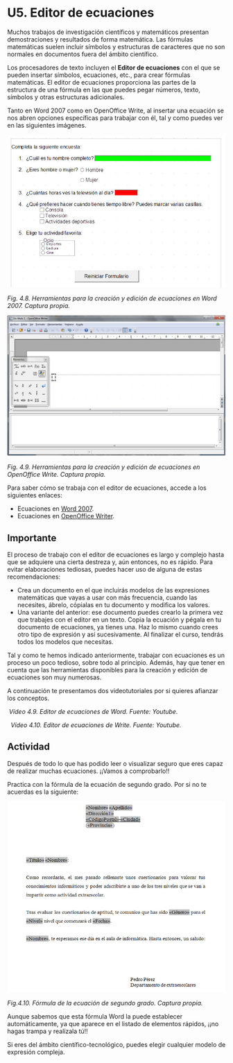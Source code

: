 # U5. Editor de ecuaciones

Muchos trabajos de investigación científicos y matemáticos presentan demostraciones y resultados de forma matemática. Las fórmulas matemáticas suelen incluir símbolos y estructuras de caracteres que no son normales en documentos fuera del ámbito científico.  
  
Los procesadores de texto incluyen el **Editor de ecuaciones** con el que se pueden insertar símbolos, ecuaciones, etc., para crear fórmulas matemáticas. El editor de ecuaciones proporciona las partes de la estructura de una fórmula en las que puedes pegar números, texto, símbolos y otras estructuras adicionales.

Tanto en Word 2007 como en OpenOffice Write, al insertar una ecuación se nos abren opciones específicas para trabajar con él, tal y como puedes ver en las siguientes imágenes.


![](img/Imagen_08.jpg)


_Fig. 4.8. Herramientas para la creación y edición de ecuaciones en Word 2007. Captura propia._


![](img/Imagen_09.jpg)


_Fig. 4.9. Herramientas para la creación y edición de ecuaciones en OpenOffice Write. Captura propia._

Para saber cómo se trabaja con el editor de ecuaciones, accede a los siguientes enlaces:

*   Ecuaciones en [Word 2007](http://office.microsoft.com/es-es/word-help/escribir-insertar-o-cambiar-una-ecuacion-HA001230361.aspx?CTT=5&origin=HA001230366 "Editor de ecuaciones de Word").
*   Ecuaciones en [OpenOffice Writer](http://wiki.open-office.es/Math "Editor de ecuaciones de Write").

## Importante

El proceso de trabajo con el editor de ecuaciones es largo y complejo hasta que se adquiere una cierta destreza y, aún entonces, no es rápido. Para evitar elaboraciones tediosas, puedes hacer uso de alguna de estas recomendaciones:

*   Crea un documento en el que incluirás modelos de las expresiones matemáticas que vayas a usar con más frecuencia, cuando las necesites, ábrelo, cópialas en tu documento y modifica los valores.
*   Una variante del anterior: ese documento puedes crearlo la primera vez que trabajes con el editor en un texto. Copia la ecuación y pégala en tu documento de ecuaciones, ya tienes una. Haz lo mismo cuando crees otro tipo de expresión y así sucesivamente. Al finalizar el curso, tendrás todos los modelos que necesitas.

Tal y como te hemos indicado anteriormente, trabajar con ecuaciones es un proceso un poco tedioso, sobre todo al principio. Además, hay que tener en cuenta que las herramientas disponibles para la creación y edición de ecuaciones son muy numerosas.

A continuación te presentamos dos videotutoriales por si quieres afianzar los conceptos.

 _Vídeo 4.9. Editor de ecuaciones de Word. Fuente: Youtube._

  _Vídeo 4.10. Editor de ecuaciones de Write. Fuente: Youtube._

## Actividad

Después de todo lo que has podido leer o visualizar seguro que eres capaz de realizar muchas ecuaciones. ¡¡Vamos a comprobarlo!!

Practica con la fórmula de la ecuación de segundo grado. Por si no te acuerdas es la siguiente:


![](img/Imagen_10.jpg)


_Fig.4.10. Fórmula de la ecuación de segundo grado. Captura propia._

Aunque sabemos que esta fórmula Word la puede establecer automáticamente, ya que aparece en el listado de elementos rápidos, ¡¡no hagas trampa y realízala tú!!

Si eres del ámbito científico-tecnológico, puedes elegir cualquier modelo de expresión compleja.

